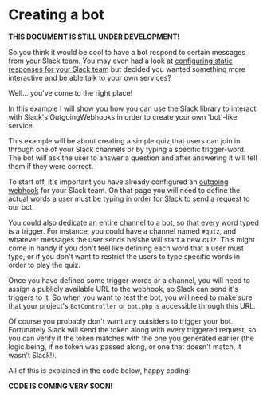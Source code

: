 # Creating a bot

**THIS DOCUMENT IS STILL UNDER DEVELOPMENT!**

So you think it would be cool to have a bot respond to certain messages from your Slack team. You may even had a look at
[configuring static responses for your Slack team](https://slack.com/customize/slackbot) but decided you wanted something
more interactive and be able talk to your own services?

Well... you've come to the right place!

In this example I will show you how you can use the Slack library to interact with Slack's OutgoingWebhooks in order to
create your own 'bot'-like service.

This example will be about creating a simple quiz that users can join in through one of your Slack channels or by typing
a specific trigger-word. The bot will ask the user to answer a question and after answering it will tell them if they
were correct.

To start off, it's important you have already configured an [outgoing webhook](https://slack.com/services/new/outgoing-webhook)
for your Slack team. On that page you will need to define the actual words a user must be typing in order for Slack to
send a request to our bot.

You could also dedicate an entire channel to a bot, so that every word typed is a trigger. For instance, you could have
a channel named ``#quiz``, and whatever messages the user sends he/she will start a new quiz.
This might come in handy if you don't feel like defining each word that a user must type, or if you don't want to
restrict the users to type specific words in order to play the quiz.

Once you have defined some trigger-words or a channel, you will need to assign a publicly available URL to the webhook,
so Slack can send it's triggers to it. So when you want to test the bot, you will need to make sure that your project's
``BotController`` or ``bot.php`` is accessible through this URL.

Of course you probably don't want any outsiders to trigger your bot. Fortunately Slack will send the token along with
every triggered request, so you can verify if the token matches with the one you generated earlier (the logic being, if
no token was passed along, or one that doesn't match, it wasn't Slack!).

All of this is explained in the code below, happy coding!


**CODE IS COMING VERY SOON!**